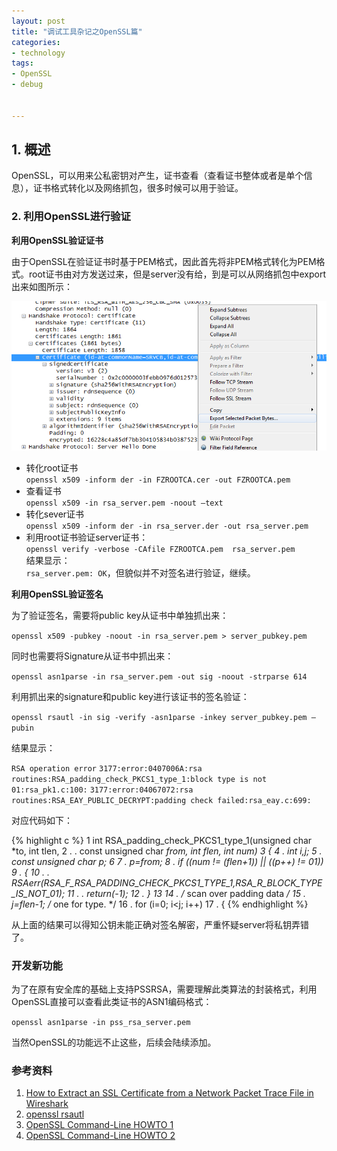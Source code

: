 ```yaml
---
layout: post
title: "调试工具杂记之OpenSSL篇"
categories:
- technology
tags:
- OpenSSL
- debug


---
```



## 1. 概述 ##

OpenSSL，可以用来公私密钥对产生，证书查看（查看证书整体或者是单个信息），证书格式转化以及网络抓包，很多时候可以用于验证。

### 2. 利用OpenSSL进行验证 ###    


**利用OpenSSL验证证书**  

由于OpenSSL在验证证书时基于PEM格式，因此首先将非PEM格式转化为PEM格式。root证书由对方发送过来，但是server没有给，到是可以从网络抓包中export出来如图所示：  

![图片](/assets/images/tool/extract_cert.png)  

- 转化root证书   
  `openssl x509 -inform der -in FZROOTCA.cer -out FZROOTCA.pem`
- 查看证书  
  `openssl x509 -in rsa_server.pem -noout –text`  
- 转化sever证书    
  `openssl x509 -inform der -in rsa_server.der -out rsa_server.pem`  
- 利用root证书验证server证书：  
  `openssl verify -verbose -CAfile FZROOTCA.pem  rsa_server.pem`     
结果显示：  
  `rsa_server.pem: OK`，但貌似并不对签名进行验证，继续。

**利用OpenSSL验证签名**   

为了验证签名，需要将public key从证书中单独抓出来：  

  `openssl x509 -pubkey -noout -in rsa_server.pem > server_pubkey.pem`

同时也需要将Signature从证书中抓出来：  

  `openssl asn1parse -in rsa_server.pem -out sig -noout -strparse 614`  

利用抓出来的signature和public key进行该证书的签名验证：  

  `openssl rsautl -in sig -verify -asn1parse -inkey server_pubkey.pem –pubin`  

结果显示：  

  `RSA operation error`
  `3177:error:0407006A:rsa routines:RSA_padding_check_PKCS1_type_1:block type is not 01:rsa_pk1.c:100:`
  `3177:error:04067072:rsa routines:RSA_EAY_PUBLIC_DECRYPT:padding check failed:rsa_eay.c:699:`  
  
对应代码如下：    

{% highlight c %}
  1 int RSA_padding_check_PKCS1_type_1(unsigned char *to, int tlen,
  2 .       .       const unsigned char *from, int flen, int num)
  3 {
  4 .       int i,j;
  5 .       const unsigned char *p;
  6 
  7 .       p=from;
  8 .       if ((num != (flen+1)) || (*(p++) != 01))
  9 .       { 10 .       .       RSAerr(RSA_F_RSA_PADDING_CHECK_PKCS1_TYPE_1,RSA_R_BLOCK_TYPE_IS_NOT_01);
 11 .       .       return(-1);
 12 .       }
 13 
 14 .       /* scan over padding data */
 15 .       j=flen-1; /* one for type. */
 16 .       for (i=0; i<j; i++)
 17 .       {
{% endhighlight %}  


从上面的结果可以得知公钥未能正确对签名解密，严重怀疑server将私钥弄错了。  

### 开发新功能 ###   

为了在原有安全库的基础上支持PSSRSA，需要理解此类算法的封装格式，利用OpenSSL直接可以查看此类证书的ASN1编码格式：   

  `openssl asn1parse -in pss_rsa_server.pem`    

当然OpenSSL的功能远不止这些，后续会陆续添加。


### 参考资料 ###

1. [How to Extract an SSL Certificate from a Network Packet Trace File in Wireshark](http://support.citrix.com/article/CTX132907)  
1. [openssl rsautl](https://www.openssl.org/docs/apps/rsautl.html)  
1. [OpenSSL Command-Line HOWTO 1](https://www.madboa.com/geek/openssl/#digest-verify)  
1. [OpenSSL Command-Line HOWTO 2](https://www.madboa.com/geek/openssl/)  

